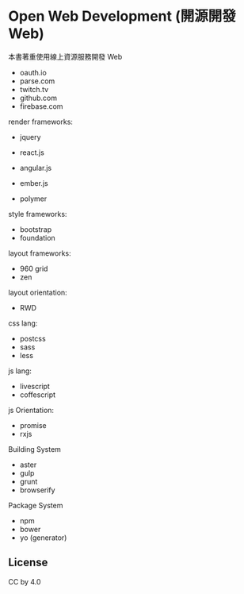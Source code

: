 # Open Web Development (開源開發 Web)

本書著重使用線上資源服務開發 Web

* oauth.io
* parse.com
* twitch.tv
* github.com
* firebase.com

render frameworks:

* jquery

* react.js
* angular.js
* ember.js
* polymer

style frameworks:

* bootstrap
* foundation

layout frameworks:

* 960 grid
* zen

layout orientation:

* RWD

css lang:

* postcss
* sass
* less

js lang:

* livescript
* coffescript

js Orientation:

* promise
* rxjs

Building System

* aster
* gulp
* grunt
* browserify

Package System

* npm
* bower
* yo (generator)

## License

CC by 4.0
